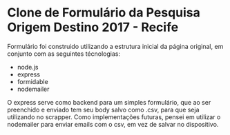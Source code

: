 # Clone de Formulário da Pesquisa Origem Destino 2017 - Recife
Formulário foi construido utilizando a estrutura inicial da página original, em conjunto com as seguintes técnologias:
  - node.js
  - express
  - formidable
  - nodemailer

O express serve como backend para um simples formulário, que ao ser preenchido e enviado tem seu body salvo como .csv, para que seja utilizando no scrapper.
Como implementações futuras, pensei em utilizar o nodemailer para enviar emails com o csv, em vez de salvar no dispositivo.
